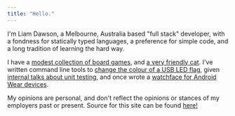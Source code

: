 ```yaml
---
title: "Hello."
---
```


I'm Liam Dawson, a Melbourne, Australia based "full stack" developer, with a
fondness for statically typed languages, a preference for simple code, and a
long tradition of learning the hard way.

I have a
[modest collection of board games](https://boardgamegeek.com/collection/user/jesterfraud?own=1&subtype=boardgame&ff=1),
and
[a very friendly cat](https://www.instagram.com/phoebe.consuela/).
I've written command line tools to
[change the colour of a USB LED flag](https://github.com/liamdawson/lfcl),
given
[internal talks about unit testing](/posts/foundational-unit-testing),
and once wrote a
[watchface for Android Wear devices](https://github.com/liamdawson/lawful-neutral).

My opinions are personal, and don't reflect the opinions or stances of my
employers past or present. Source for this site can be found
[here!](https://github.com/liamdawson/ldaws.com)
